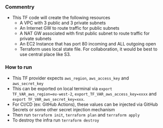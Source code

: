 ###  Commentry

- This TF code will create the following resources
	- A VPC with 3 public and 3 private subnets
	- An Internet GW to route traffic for public subnets
	- A NAT GW associated with first public subnet to route traffic for private subnets
	- An EC2 Instance that has port 80 incoming and ALL outgoing open
    - Terraform uses local state file. For collaboration, it would be best to use central place like S3.

###  How to run
- This TF provider expects `aws_region`, `aws_access_key` and `aws_secret_key`
- This can be exported on local terminal via `export TF_VAR_aws_region=eu-west-2`, `export_TF_VAR_aws_access_key=xxxx` and `export TF_VAR_aws_secret_key=xxx`.
- For CI/CD (ex: GitHub Actions), these values can be injected via GitHub Secrets or some other secret injection mechanism
- Then run `terraform init`, `terraform plan` and `terraform apply`
- To destroy the infra run `terraform destroy`